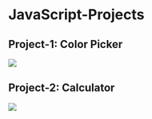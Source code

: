 # JavaScript-Projects
## Project-1: Color Picker
![](https://github.com/KIRAN-HEGDE/JavaScript-Projects/blob/master/Color-Picker/gifs/colorpicker.gif)
## Project-2: Calculator
![](https://github.com/KIRAN-HEGDE/JavaScript-Projects/blob/master/Calculator/gif/calculator.gif)
